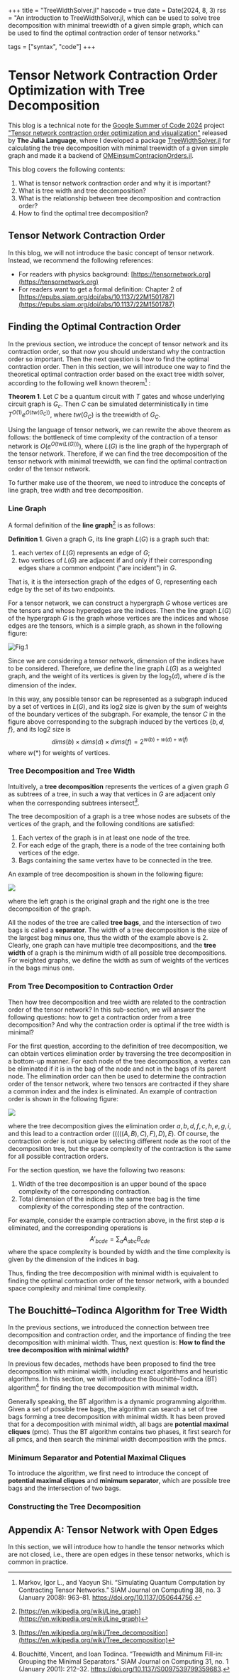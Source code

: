 +++
title = "TreeWidthSolver.jl"
hascode = true
date = Date(2024, 8, 3)
rss = "An introduction to TreeWidthSolver.jl, which can be used to solve tree decomposition with minimal treewidth of a given simple graph, which can be used to find the optimal contraction order of tensor networks."

tags = ["syntax", "code"]
+++

# Tensor Network Contraction Order Optimization with Tree Decomposition

This blog is a technical note for the [Google Summer of Code 2024](https://summerofcode.withgoogle.com) project ["Tensor network contraction order optimization and visualization"](https://summerofcode.withgoogle.com/programs/2024/projects/B8qSy9dO) released by **The Julia Language**, where I developed a package [TreeWidthSolver.jl](https://github.com/ArrogantGao/TreeWidthSolver.jl) for calculating the tree decomposition with minimal treewidth of a given simple graph and made it a backend of [OMEinsumContracionOrders.jl](https://github.com/TensorBFS/OMEinsumContractionOrders.jl).

This blog covers the following contents:
1. What is tensor network contraction order and why it is important?
2. What is tree width and tree decomposition?
3. What is the relationship between tree decomposition and contraction order?
4. How to find the optimal tree decomposition?

## Tensor Network Contraction Order

In this blog, we will not introduce the basic concept of tensor network.
Instead, we recommend the following references:
* For readers with physics background: [https://tensornetwork.org](https://tensornetwork.org)
* For readers want to get a formal definition: Chapter 2 of [https://epubs.siam.org/doi/abs/10.1137/22M1501787](https://epubs.siam.org/doi/abs/10.1137/22M1501787)


## Finding the Optimal Contraction Order

In the previous section, we introduce the concept of tensor network and its contraction order, so that now you should understand why the contraction order so important. Then the next question is how to find the optimal contraction order. Then in this section, we will introduce one way to find the theoretical optimal contraction order based on the exact tree width solver, according to the following well known theorem[^Markov] :

**Theorem 1**. Let $C$ be a quantum circuit with $T$ gates and whose underlying circuit graph is $G_c$. Then $C$ can be simulated deterministically in time $T^{O(1)} e^{O(tw(G_C))}$, where $tw(G_C)$ is the treewidth of $G_C$.

Using the language of tensor network, we can rewrite the above theorem as follows: the bottleneck of time complexity of the contraction of a tensor network is $O(e^{O(tw(L(G)))})$, where $L(G)$ is the line graph of the hypergraph of the tensor network. Therefore, if we can find the tree decomposition of the tensor network with minimal treewidth, we can find the optimal contraction order of the tensor network.

To further make use of the theorem, we need to introduce the concepts of line graph, tree width and tree decomposition.

### Line Graph

A formal definition of the **line graph**[^linegraph] is as follows:

**Definition 1**. Given a graph G, its line graph $L(G)$ is a graph such that: 
   1. each vertex of $L(G)$ represents an edge of $G$; 
   2. two vertices of $L(G)$ are adjacent if and only if their corresponding edges share a common endpoint ("are incident") in $G$. 

That is, it is the intersection graph of the edges of G, representing each edge by the set of its two endpoints.

For a tensor network, we can construct a hypergraph $G$ whose vertices are the tensors and whose hyperedges are the indices. Then the line graph $L(G)$ of the hypergraph $G$ is the graph whose vertices are the indices and whose edges are the tensors, which is a simple graph, as shown in the following figure:

![Fig.1](/assets/treewidth_figs/linegraph.png)

Since we are considering a tensor network, dimension of the indices have to be considered. Therefore, we define the line graph $L(G)$ as a weighted graph, and the weight of its vertices is given by the $\log_2(d)$, where $d$ is the dimension of the index. 

In this way, any possible tensor can be represented as a subgraph induced by a set of vertices in $L(G)$, and its log2 size is given by the sum of weights of the boundary vertices of the subgraph. For example, the tensor $C$ in the figure above corresponding to the subgraph induced by the vertices $\{b, d, f\}$, and its log2 size is 
$${dims(b) \times dims(d) \times dims(f)} = 2^{w(b) + w(d) + w(f)}$$
where $w(*)$ for weights of vertices.

### Tree Decomposition and Tree Width

Intuitively, a **tree decomposition** represents the vertices of a given graph $G$ as subtrees of a tree, in such a way that vertices in $G$ are adjacent only when the corresponding subtrees intersect[^treedecomp].

The tree decomposition of a graph is a tree whose nodes are subsets of the vertices of the graph, and the following conditions are satisfied:

1. Each vertex of the graph is in at least one node of the tree.
2. For each edge of the graph, there is a node of the tree containing both vertices of the edge.
3. Bags containing the same vertex have to be connected in the tree.

An example of tree decomposition is shown in the following figure:

![](/assets/treewidth_figs/treedecomposition.png)

where the left graph is the original graph and the right one is the tree decomposition of the graph.

All the nodes of the tree are called **tree bags**, and the intersection of two bags is called a **separator**.
The width of a tree decomposition is the size of the largest bag minus one, thus the width of the example above is $2$.
Clearly, one graph can have multiple tree decompositions, and the **tree width** of a graph is the minimum width of all possible tree decompositions.
For weighted graphs, we define the width as sum of weights of the vertices in the bags minus one.

### From Tree Decomposition to Contraction Order

Then how tree decomposition and tree width are related to the contraction order of the tensor network?
In this sub-section, we will answer the following questions: how to get a contraction order from a tree decomposition? And why the contraction order is optimal if the tree width is minimal?

For the first question, according to the definition of tree decomposition, we can obtain vertices elimination order by traversing the tree decomposition in a bottom-up manner. 
For each node of the tree decomposition, a vertex can be eliminated if it is in the bag of the node and not in the bags of its parent node.
The elimination order can then be used to determine the contraction order of the tensor network, where two tensors are contracted if they share a common index and the index is eliminated.
An example of contraction order is shown in the following figure:

![](/assets/treewidth_figs/elimination.png)

where the tree decomposition gives the elimination order $a, b, d, f, c, h, e, g, i$, and this lead to a contraction order $(((((A, B), C), F), D), E)$.
Of course, the contraction order is not unique by selecting different node as the root of the decomposition tree, but the space complexity of the contraction is the same for all possible contraction orders.

For the section question, we have the following two reasons:

1. Width of the tree decomposition is an upper bound of the space complexity of the corresponding contraction.
2. Total dimension of the indices in the same tree bag is the time complexity of the corresponding step of the contraction.

For example, consider the example contraction above, in the first step $a$ is eliminated, and the corresponding operations is
$$A'_{bcde} = \sum_{a} A_{abc} B_{cde}$$
where the space complexity is bounded by width and the time complexity is given by the dimension of the indices in bag.

Thus, finding the tree decomposition with minimal width is equivalent to finding the optimal contraction order of the tensor network, with a bounded space complexity and minimal time complexity.

## The Bouchitté–Todinca Algorithm for Tree Width

In the previous sections, we introduced the connection between tree decomposition and contraction order, and the importance of finding the tree decomposition with minimal width. 
Thus, next question is: **How to find the tree decomposition with minimal width?**

In previous few decades, methods have been proposed to find the tree decomposition with minimal width, including exact algorithms and heuristic algorithms.
In this section, we will introduce the Bouchitté–Todinca (BT) algorithm[^Bouchitté] for finding the tree decomposition with minimal width.

Generally speaking, the BT algorithm is a dynamic programming algorithm. 
Given a set of possible tree bags, the algorithm can search a set of tree bags forming a tree decomposition with minimal width.
It has been proved that for a decomposition with minimal width, all bags are **potential maximal cliques** (pmc).
Thus the BT algorithm contains two phases, it first search for all pmcs, and then search the minimal width decomposition with the pmcs.

### Minimum Separator and Potential Maximal Cliques

To introduce the algorithm, we first need to introduce the concept of **potential maximal cliques** and  **minimum separator**, which are possible tree bags and the intersection of two bags.

### Constructing the Tree Decomposition


## Appendix A: Tensor Network with Open Edges

In this section, we will introduce how to handle the tensor networks which are not closed, i.e., there are open edges in these tensor networks, which is common in practice.

<!-- reference -->

[^Markov]: Markov, Igor L., and Yaoyun Shi. “Simulating Quantum Computation by Contracting Tensor Networks.” SIAM Journal on Computing 38, no. 3 (January 2008): 963–81. https://doi.org/10.1137/050644756.
[^linegraph]: [https://en.wikipedia.org/wiki/Line_graph](https://en.wikipedia.org/wiki/Line_graph)
[^treedecomp]: [https://en.wikipedia.org/wiki/Tree_decomposition](https://en.wikipedia.org/wiki/Tree_decomposition)
[^Bouchitté]: Bouchitté, Vincent, and Ioan Todinca. “Treewidth and Minimum Fill-in: Grouping the Minimal Separators.” SIAM Journal on Computing 31, no. 1 (January 2001): 212–32. https://doi.org/10.1137/S0097539799359683.
